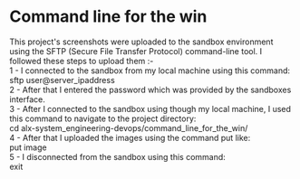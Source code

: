 # Command line for the win

This project's screenshots were uploaded to the sandbox environment using the SFTP (Secure File Transfer Protocol) command-line tool. I followed these steps to upload them :-  
	1 - I connected to the sandbox from my local machine using this command:  
		sftp user@server_ipaddress  
	2 - After that I entered the password which was provided by the sandboxes interface.  
	3 - After I connected to the sandbox using though my local machine, I used this command to navigate to the project directory:  
		cd alx-system_engineering-devops/command_line_for_the_win/  
	4 - After that I uploaded the images using the command put like:  
		put image  
	5 - I disconnected from the sandbox using this command:  
		exit  
